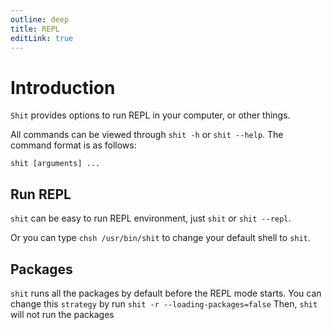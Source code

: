 ```yaml
---
outline: deep
title: REPL
editLink: true
---
```


# Introduction
`Shit` provides options to run REPL in your computer, or other things.

All commands can be viewed through `shit -h` or `shit --help`. The command format is as follows:
```
shit [arguments] ...
```

## Run REPL
`shit` can be easy to run REPL environment, just `shit` or `shit --repl`.

Or you can type `chsh /usr/bin/shit` to change your default shell to `shit`.

## Packages
`shit` runs all the packages by default before the REPL mode starts.
You can change this `strategy` by run `shit -r --loading-packages=false`
Then, `shit` will not run the packages